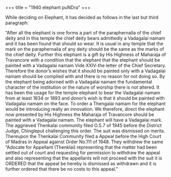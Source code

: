 +++
title = "1940 elephant puNDra"
+++

While deciding on Elephant, it has decided as follows in the last but third paragraph: 

“After all the elephant is one forms a part of the paraphernalia of the chief deity and in this temple the chief deity bears admittedly a Vadagalai namam and it has been found that should so wear. It is usual in any temple that the mark on the paraphernalia of any deity should be the same as the marks of the chief deity. Further this elephant is a gift by His Highness of Maharaja of Travancore with a condition that the elephant that the elephant should be painted with a Vadagalai namam Vide XXIV-the letter of the Chief Secretary. Therefore the donor’s wishes that it should be painted only with a Vadagalai namam should be complied with and there is no reason for not doing so. By the elephant being adorned with a Vadagalai namam the fundamental character of the institution or the nature of worship there is not altered. It has been the usage for the temple elephant to bear the Vadagalai namam from at least 1834 or 1893 and donor’s wish is that it should be painted with Vadagalai namam on the face. To order a Thengalai namam for the elephant would be introducing really an innovation. We therefore, direct the elephant now presented by His Highness the Maharaja of Travancore should be painted with a Vadagalai namam. The elephant will have a Vadagalai mark. The aggrieved Thenkalai community filed O.S.7 of 1945 before the District Judge, Chingleput challenging this order. The suit was dismissed on merits. Thereupon the Thenkalai Community filed a Appeal before the High Court of Madras in Appeal against Order No.111 of 1948. They withdrew the same “Adocate for Appellant (Thenklai) representing that the matter had been settled out of court and requesting for permission to withdraw the appeal and also representing that the appellants will not proceed with the suit it is ORDERED that the appeal be hereby is dismissed as withdrawn and it is further ordered that there be no costs to this appeal.”
